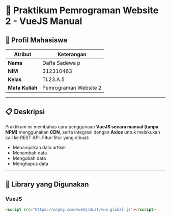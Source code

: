 # 🧪 Praktikum Pemrograman Website 2 - VueJS Manual

## 👤 Profil Mahasiswa

| Atribut        | Keterangan                          |
|----------------|--------------------------------------|
| **Nama**       | Daffa Sadewa p                      |
| **NIM**        | 312310463                          |
| **Kelas**      | TI.23.A.5                           |
| **Mata Kuliah**| Pemrograman Website 2              |

---

## 📋 Deskripsi

Praktikum ini membahas cara penggunaan **VueJS secara manual (tanpa NPM)** menggunakan **CDN**, serta integrasi dengan **Axios** untuk melakukan call ke REST API. Fitur-fitur yang dibuat:
- Menampilkan data artikel
- Menambah data
- Mengubah data
- Menghapus data

---

## 🔧 Library yang Digunakan

### VueJS
```html
<script src="https://unpkg.com/vue@3/dist/vue.global.js"></script>
```








